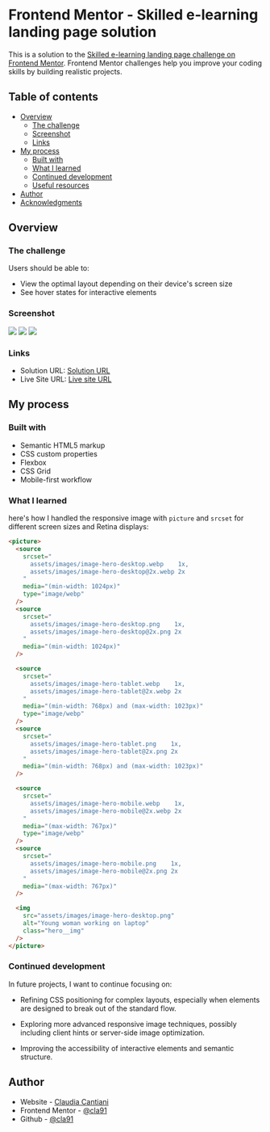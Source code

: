# Frontend Mentor - Skilled e-learning landing page solution

This is a solution to the [Skilled e-learning landing page challenge on Frontend Mentor](https://www.frontendmentor.io/challenges/skilled-elearning-landing-page-S1ObDrZ8q). Frontend Mentor challenges help you improve your coding skills by building realistic projects.

## Table of contents

- [Overview](#overview)
  - [The challenge](#the-challenge)
  - [Screenshot](#screenshot)
  - [Links](#links)
- [My process](#my-process)
  - [Built with](#built-with)
  - [What I learned](#what-i-learned)
  - [Continued development](#continued-development)
  - [Useful resources](#useful-resources)
- [Author](#author)
- [Acknowledgments](#acknowledgments)

## Overview

### The challenge

Users should be able to:

- View the optimal layout depending on their device's screen size
- See hover states for interactive elements

### Screenshot

![](./Screenshot-desktop.png)
![](./Screenshot-tablet.png)
![](./Screenshot-mobile.png)

### Links

- Solution URL: [Solution URL](https://your-solution-url.com)
- Live Site URL: [Live site URL](https://your-live-site-url.com)

## My process

### Built with

- Semantic HTML5 markup
- CSS custom properties
- Flexbox
- CSS Grid
- Mobile-first workflow

### What I learned

here's how I handled the responsive image with `picture` and `srcset` for different screen sizes and Retina displays:

```html
<picture>
  <source
    srcset="
      assets/images/image-hero-desktop.webp    1x,
      assets/images/image-hero-desktop@2x.webp 2x
    "
    media="(min-width: 1024px)"
    type="image/webp"
  />
  <source
    srcset="
      assets/images/image-hero-desktop.png    1x,
      assets/images/image-hero-desktop@2x.png 2x
    "
    media="(min-width: 1024px)"
  />

  <source
    srcset="
      assets/images/image-hero-tablet.webp    1x,
      assets/images/image-hero-tablet@2x.webp 2x
    "
    media="(min-width: 768px) and (max-width: 1023px)"
    type="image/webp"
  />
  <source
    srcset="
      assets/images/image-hero-tablet.png    1x,
      assets/images/image-hero-tablet@2x.png 2x
    "
    media="(min-width: 768px) and (max-width: 1023px)"
  />

  <source
    srcset="
      assets/images/image-hero-mobile.webp    1x,
      assets/images/image-hero-mobile@2x.webp 2x
    "
    media="(max-width: 767px)"
    type="image/webp"
  />
  <source
    srcset="
      assets/images/image-hero-mobile.png    1x,
      assets/images/image-hero-mobile@2x.png 2x
    "
    media="(max-width: 767px)"
  />

  <img
    src="assets/images/image-hero-desktop.png"
    alt="Young woman working on laptop"
    class="hero__img"
  />
</picture>
```

### Continued development

In future projects, I want to continue focusing on:

- Refining CSS positioning for complex layouts, especially when elements are designed to break out of the standard flow.

- Exploring more advanced responsive image techniques, possibly including client hints or server-side image optimization.

- Improving the accessibility of interactive elements and semantic structure.

## Author

- Website - [Claudia Cantiani](https://cla91.github.io/)
- Frontend Mentor - [@cla91](https://www.frontendmentor.io/profile/cla91)
- Github - [@cla91](https://github.com/cla91)

